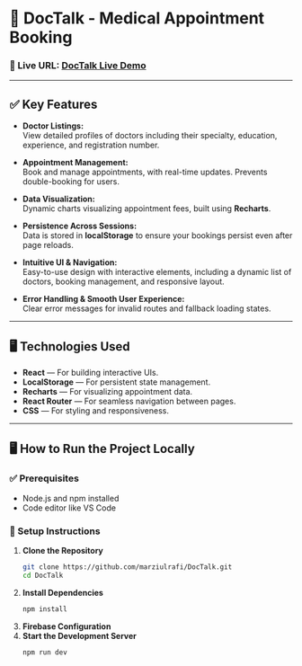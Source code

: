 # 🏥 DocTalk - Medical Appointment Booking

### 🚀 Live URL: [DocTalk Live Demo](https://marziul-doctalk.netlify.app/)  


---

## ✅ Key Features

- **Doctor Listings:**  
  View detailed profiles of doctors including their specialty, education, experience, and registration number.
  
- **Appointment Management:**  
  Book and manage appointments, with real-time updates. Prevents double-booking for users.

- **Data Visualization:**  
  Dynamic charts visualizing appointment fees, built using **Recharts**.

- **Persistence Across Sessions:**  
  Data is stored in **localStorage** to ensure your bookings persist even after page reloads.

- **Intuitive UI & Navigation:**  
  Easy-to-use design with interactive elements, including a dynamic list of doctors, booking management, and responsive layout.

- **Error Handling & Smooth User Experience:**  
  Clear error messages for invalid routes and fallback loading states.

---

## 🖥 Technologies Used

- **React** — For building interactive UIs.
- **LocalStorage** — For persistent state management.
- **Recharts** — For visualizing appointment data.
- **React Router** — For seamless navigation between pages.
- **CSS** — For styling and responsiveness.


---

## 🖥️ How to Run the Project Locally

### ✅ Prerequisites
- Node.js and npm installed
- Code editor like VS Code

### 📁 Setup Instructions

1. **Clone the Repository**
   ```bash
   git clone https://github.com/marziulrafi/DocTalk.git
   cd DocTalk
2. **Install Dependencies**
   ```bash
   npm install
3. **Firebase Configuration**
4. **Start the Development Server**
   ```bash
   npm run dev
